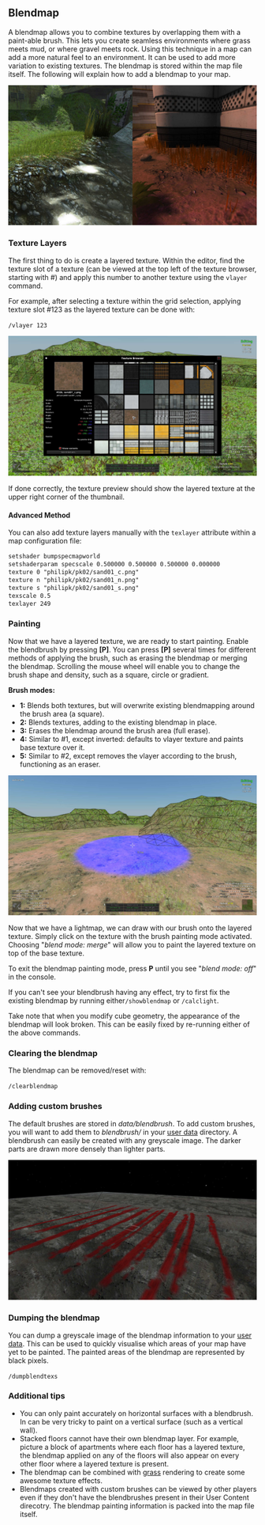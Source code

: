 ## Blendmap

A blendmap allows you to combine textures by overlapping them with a paint-able brush. This lets you create seamless environments where grass meets mud, or where gravel meets rock. Using this technique in a map can add a more natural feel to an environment. It can be used to add more variation to existing textures. The blendmap is stored within the map file itself. The following will explain how to add a blendmap to your map.

![Blendmap](images/editing/blendmap01.jpg "Examples of blendmap usage") 

### Texture Layers

The first thing to do is create a layered texture. Within the editor, find the texture slot of a texture (can be viewed at the top left of the texture browser, starting with #) and apply this number to another texture using the `vlayer` command.

For example, after selecting a texture within the grid selection, applying texture slot #123 as the layered texture can be done with:

`/vlayer 123`

![Blendmap](images/editing/blendmap02.jpg "The texture browser") 

If done correctly, the texture preview should show the layered texture at the upper right corner of the thumbnail.

#### Advanced Method

You can also add texture layers manually with the `texlayer` attribute within a map configuration file:

```
setshader bumpspecmapworld
setshaderparam specscale 0.500000 0.500000 0.500000 0.000000
texture 0 "philipk/pk02/sand01_c.png"
texture n "philipk/pk02/sand01_n.png"
texture s "philipk/pk02/sand01_s.png"
texscale 0.5
texlayer 249
```

### Painting

 Now that we have a layered texture, we are ready to start painting. Enable the blendbrush by pressing **[P]**. You can press **[P]** several times for different methods of applying the brush, such as erasing the blendmap or merging the blendmap. Scrolling the mouse wheel will enable you to change the brush shape and density, such as a square, circle or gradient.

**Brush modes:**

-   **1:** Blends both textures, but will overwrite existing blendmapping around the brush area (a square).
-   **2:** Blends textures, adding to the existing blendmap in place. 
-   **3:** Erases the blendmap around the brush area (full erase).
-   **4:** Similar to \#1, except inverted: defaults to vlayer texture and paints base texture over it.
-   **5:** Similar to \#2, except removes the vlayer according to the brush, functioning as an eraser.

![Blendmap](images/editing/blendmap03.jpg "Painting with a blend brush") 

Now that we have a lightmap, we can draw with our brush onto the layered texture. Simply click on the texture with the brush painting mode activated. Choosing "*blend mode: merge*" will allow you to paint the layered texture on top of the base texture.

To exit the blendmap painting mode, press **P** until you see "*blend mode: off*" in the console.

If you can't see your blendbrush having any effect, try to first fix the existing blendmap by running either`/showblendmap` or `/calclight`.

Take note that when you modify cube geometry, the appearance of the blendmap will look broken. This can be easily fixed by re-running either of the above commands.

### Clearing the blendmap

The blendmap can be removed/reset with:

`/clearblendmap`

### Adding custom brushes

The default brushes are stored in *data/blendbrush*. To add custom brushes, you will want to add them to *blendbrush/* in your [user data](FAQ.md#where-do-i-find-screenshots-logs-and-other-user-data) directory. A blendbrush can easily be created with any greyscale image. The darker parts are drawn more densely than lighter parts. 

![Blendmap](images/editing/blendmap04.jpg "A custom blendbrush used to paint stripes") 

### Dumping the blendmap

You can dump a greyscale image of the blendmap information to your [user data](FAQ.md#where-do-i-find-screenshots-logs-and-other-user-data). This can be used to quickly visualise which areas of your map have yet to be painted. The painted areas of the blendmap are represented by black pixels.

`/dumpblendtexs`

### Additional tips

-   You can only paint accurately on horizontal surfaces with a blendbrush. In can be very tricky to paint on a vertical surface (such as a vertical wall).
-   Stacked floors cannot have their own blendmap layer. For example, picture a block of apartments where each floor has a layered texture, the blendmap applied on any of the floors will also appear on every other floor where a layered texture is present.
-   The blendmap can be combined with [grass](grass "wikilink") rendering to create some awesome texture effects.
-   Blendmaps created with custom brushes can be viewed by other players even if they don't have the blendbrushes present in their User Content direcotry. The blendmap painting information is packed into the map file itself.
